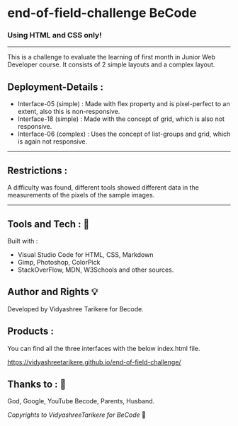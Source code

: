 # end-of-field-challenge BeCode

### Using HTML and CSS only!

---

This is a challenge to evaluate the learning of first month in Junior Web Developer course. It consists of 2 simple layouts and a complex layout.

## Deployment-Details :

- Interface-05 (simple) : Made with flex property and is pixel-perfect to an extent, also this is non-responsive.
- Interface-18 (simple) : Made with the concept of grid, which is also not responsive.
- Interface-06 (complex) : Uses the concept of list-groups and grid, which is again not responsive.

---

## Restrictions :

A difficulty was found, different tools showed different data in the measurements of the pixels of the sample images.

---

## Tools and Tech : :hammer:

Built with :

- Visual Studio Code for HTML, CSS, Markdown
- Gimp, Photoshop, ColorPick
- StackOverFlow, MDN, W3Schools and other sources.

## Author and Rights :bulb:

Developed by Vidyashree Tarikere for Becode.

## Products :

You can find all the three interfaces with the below index.html file.

https://vidyashreetarikere.github.io/end-of-field-challenge/

## Thanks to : :gift:

God, Google, YouTube Becode, Parents, Husband.

_Copyrights to VidyashreeTarikere for BeCode_ :memo:

